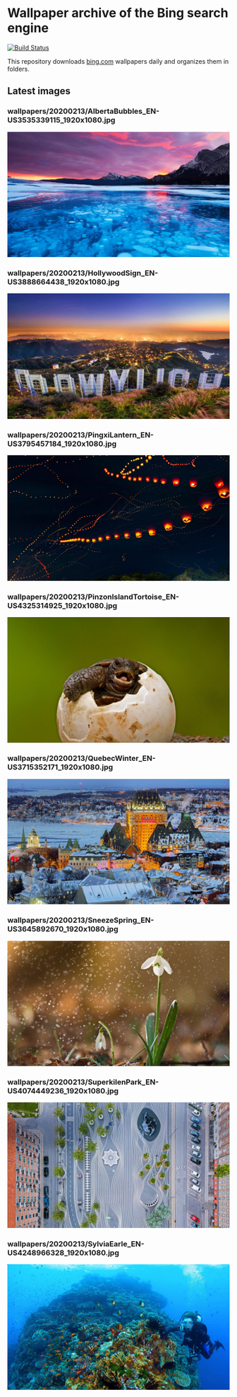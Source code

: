 # Wallpaper archive of the Bing search engine

[![Build Status](https://travis-ci.org/kijart/bing-daily-images-dl.svg?branch=wallpapers)](https://travis-ci.org/kijart/bing-daily-images-dl)

This repository downloads [bing.com](https://www.bing.com) wallpapers daily and organizes them in folders.

## Latest images

<!-- Wallpapers -->

### wallpapers/20200213/AlbertaBubbles_EN-US3535339115_1920x1080.jpg

![wallpapers/20200213/AlbertaBubbles_EN-US3535339115_1920x1080.jpg](wallpapers/20200213/AlbertaBubbles_EN-US3535339115_1920x1080.jpg)

### wallpapers/20200213/HollywoodSign_EN-US3888664438_1920x1080.jpg

![wallpapers/20200213/HollywoodSign_EN-US3888664438_1920x1080.jpg](wallpapers/20200213/HollywoodSign_EN-US3888664438_1920x1080.jpg)

### wallpapers/20200213/PingxiLantern_EN-US3795457184_1920x1080.jpg

![wallpapers/20200213/PingxiLantern_EN-US3795457184_1920x1080.jpg](wallpapers/20200213/PingxiLantern_EN-US3795457184_1920x1080.jpg)

### wallpapers/20200213/PinzonIslandTortoise_EN-US4325314925_1920x1080.jpg

![wallpapers/20200213/PinzonIslandTortoise_EN-US4325314925_1920x1080.jpg](wallpapers/20200213/PinzonIslandTortoise_EN-US4325314925_1920x1080.jpg)

### wallpapers/20200213/QuebecWinter_EN-US3715352171_1920x1080.jpg

![wallpapers/20200213/QuebecWinter_EN-US3715352171_1920x1080.jpg](wallpapers/20200213/QuebecWinter_EN-US3715352171_1920x1080.jpg)

### wallpapers/20200213/SneezeSpring_EN-US3645892670_1920x1080.jpg

![wallpapers/20200213/SneezeSpring_EN-US3645892670_1920x1080.jpg](wallpapers/20200213/SneezeSpring_EN-US3645892670_1920x1080.jpg)

### wallpapers/20200213/SuperkilenPark_EN-US4074449236_1920x1080.jpg

![wallpapers/20200213/SuperkilenPark_EN-US4074449236_1920x1080.jpg](wallpapers/20200213/SuperkilenPark_EN-US4074449236_1920x1080.jpg)

### wallpapers/20200213/SylviaEarle_EN-US4248966328_1920x1080.jpg

![wallpapers/20200213/SylviaEarle_EN-US4248966328_1920x1080.jpg](wallpapers/20200213/SylviaEarle_EN-US4248966328_1920x1080.jpg)


